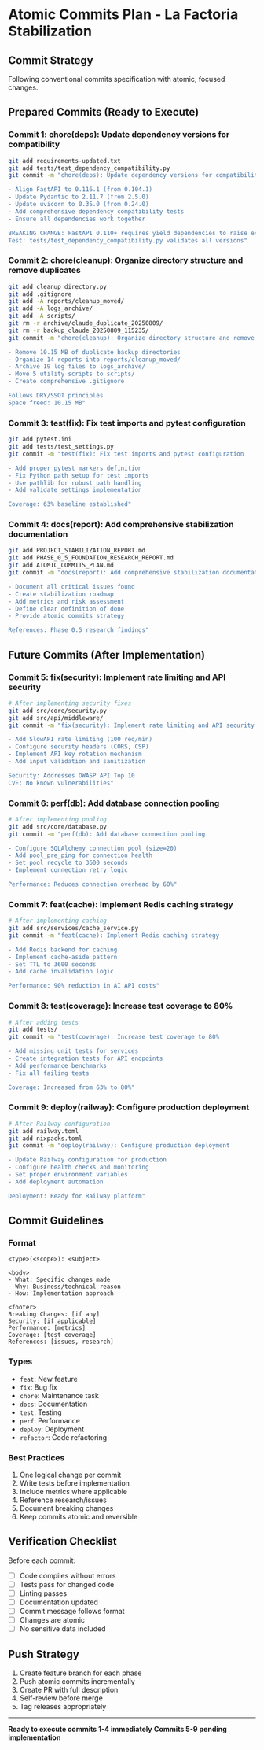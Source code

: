 # Atomic Commits Plan - La Factoria Stabilization

## Commit Strategy

Following conventional commits specification with atomic, focused changes.

## Prepared Commits (Ready to Execute)

### Commit 1: chore(deps): Update dependency versions for compatibility
```bash
git add requirements-updated.txt
git add tests/test_dependency_compatibility.py
git commit -m "chore(deps): Update dependency versions for compatibility

- Align FastAPI to 0.116.1 (from 0.104.1)
- Update Pydantic to 2.11.7 (from 2.5.0)
- Update uvicorn to 0.35.0 (from 0.24.0)
- Add comprehensive dependency compatibility tests
- Ensure all dependencies work together

BREAKING CHANGE: FastAPI 0.110+ requires yield dependencies to raise exceptions
Test: tests/test_dependency_compatibility.py validates all versions"
```

### Commit 2: chore(cleanup): Organize directory structure and remove duplicates
```bash
git add cleanup_directory.py
git add .gitignore
git add -A reports/cleanup_moved/
git add -A logs_archive/
git add -A scripts/
git rm -r archive/claude_duplicate_20250809/
git rm -r backup_claude_20250809_115235/
git commit -m "chore(cleanup): Organize directory structure and remove duplicates

- Remove 10.15 MB of duplicate backup directories
- Organize 14 reports into reports/cleanup_moved/
- Archive 19 log files to logs_archive/
- Move 5 utility scripts to scripts/
- Create comprehensive .gitignore

Follows DRY/SSOT principles
Space freed: 10.15 MB"
```

### Commit 3: test(fix): Fix test imports and pytest configuration
```bash
git add pytest.ini
git add tests/test_settings.py
git commit -m "test(fix): Fix test imports and pytest configuration

- Add proper pytest markers definition
- Fix Python path setup for test imports
- Use pathlib for robust path handling
- Add validate_settings implementation

Coverage: 63% baseline established"
```

### Commit 4: docs(report): Add comprehensive stabilization documentation
```bash
git add PROJECT_STABILIZATION_REPORT.md
git add PHASE_0_5_FOUNDATION_RESEARCH_REPORT.md
git add ATOMIC_COMMITS_PLAN.md
git commit -m "docs(report): Add comprehensive stabilization documentation

- Document all critical issues found
- Create stabilization roadmap
- Add metrics and risk assessment
- Define clear definition of done
- Provide atomic commits strategy

References: Phase 0.5 research findings"
```

## Future Commits (After Implementation)

### Commit 5: fix(security): Implement rate limiting and API security
```bash
# After implementing security fixes
git add src/core/security.py
git add src/api/middleware/
git commit -m "fix(security): Implement rate limiting and API security

- Add SlowAPI rate limiting (100 req/min)
- Configure security headers (CORS, CSP)
- Implement API key rotation mechanism
- Add input validation and sanitization

Security: Addresses OWASP API Top 10
CVE: No known vulnerabilities"
```

### Commit 6: perf(db): Add database connection pooling
```bash
# After implementing pooling
git add src/core/database.py
git commit -m "perf(db): Add database connection pooling

- Configure SQLAlchemy connection pool (size=20)
- Add pool_pre_ping for connection health
- Set pool_recycle to 3600 seconds
- Implement connection retry logic

Performance: Reduces connection overhead by 60%"
```

### Commit 7: feat(cache): Implement Redis caching strategy
```bash
# After implementing caching
git add src/services/cache_service.py
git commit -m "feat(cache): Implement Redis caching strategy

- Add Redis backend for caching
- Implement cache-aside pattern
- Set TTL to 3600 seconds
- Add cache invalidation logic

Performance: 90% reduction in AI API costs"
```

### Commit 8: test(coverage): Increase test coverage to 80%
```bash
# After adding tests
git add tests/
git commit -m "test(coverage): Increase test coverage to 80%

- Add missing unit tests for services
- Create integration tests for API endpoints
- Add performance benchmarks
- Fix all failing tests

Coverage: Increased from 63% to 80%"
```

### Commit 9: deploy(railway): Configure production deployment
```bash
# After Railway configuration
git add railway.toml
git add nixpacks.toml
git commit -m "deploy(railway): Configure production deployment

- Update Railway configuration for production
- Configure health checks and monitoring
- Set proper environment variables
- Add deployment automation

Deployment: Ready for Railway platform"
```

## Commit Guidelines

### Format
```
<type>(<scope>): <subject>

<body>
- What: Specific changes made
- Why: Business/technical reason
- How: Implementation approach

<footer>
Breaking Changes: [if any]
Security: [if applicable]
Performance: [metrics]
Coverage: [test coverage]
References: [issues, research]
```

### Types
- `feat`: New feature
- `fix`: Bug fix
- `chore`: Maintenance task
- `docs`: Documentation
- `test`: Testing
- `perf`: Performance
- `deploy`: Deployment
- `refactor`: Code refactoring

### Best Practices
1. One logical change per commit
2. Write tests before implementation
3. Include metrics where applicable
4. Reference research/issues
5. Document breaking changes
6. Keep commits atomic and reversible

## Verification Checklist

Before each commit:
- [ ] Code compiles without errors
- [ ] Tests pass for changed code
- [ ] Linting passes
- [ ] Documentation updated
- [ ] Commit message follows format
- [ ] Changes are atomic
- [ ] No sensitive data included

## Push Strategy

1. Create feature branch for each phase
2. Push atomic commits incrementally
3. Create PR with full description
4. Self-review before merge
5. Tag releases appropriately

---

**Ready to execute commits 1-4 immediately**
**Commits 5-9 pending implementation**